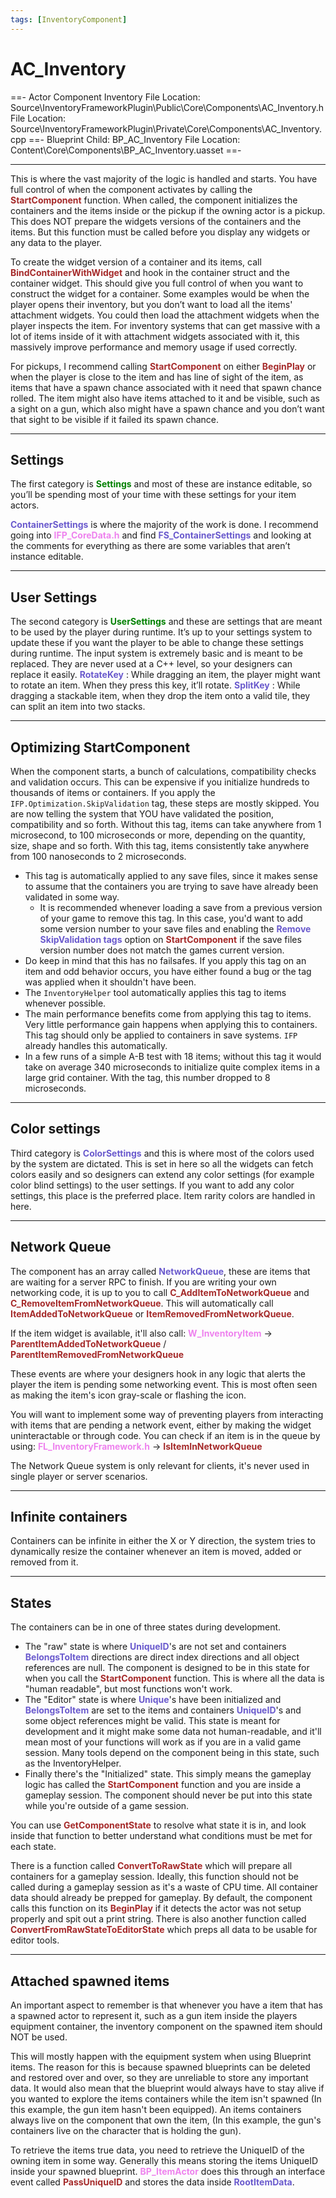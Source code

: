 ```yaml
---
tags: [InventoryComponent]
---
```

# AC_Inventory
==- Actor Component Inventory
File Location: Source\InventoryFrameworkPlugin\Public\Core\Components\AC_Inventory.h
File Location: Source\InventoryFrameworkPlugin\Private\Core\Components\AC_Inventory.cpp
==- Blueprint Child: BP_AC_Inventory
File Location: Content\Core\Components\BP_AC_Inventory.uasset
==-

---

This is where the vast majority of the logic is handled and starts. You have full control of when the component activates by calling the <span style="color:brown">**StartComponent**</span> function. When called, the component initializes the containers and the items inside or the pickup if the owning actor is a pickup. This does NOT prepare the widgets versions of the containers and the items. But this function must be called before you display any widgets or any data to the player.

To create the widget version of a container and its items, call <span style="color:brown">**BindContainerWithWidget**</span> and hook in the container struct and the container widget. This should give you full control of when you want to construct the widget for a container.
Some examples would be when the player opens their inventory, but you don’t want to load all the items' attachment widgets. You could then load the attachment widgets when the player inspects the item. For inventory systems that can get massive with a lot of items inside of it with attachment widgets associated with it, this massively improve performance and memory usage if used correctly.

For pickups, I recommend calling <span style="color:brown">**StartComponent**</span> on either <span style="color:brown">**BeginPlay**</span> or when the player is close to the item and has line of sight of the item, as items that have a spawn chance associated with it need that spawn chance rolled.
The item might also have items attached to it and be visible, such as a sight on a gun, which also might have a spawn chance and you don’t want that sight to be visible if it failed its spawn chance.

---
## Settings
The first category is <span style="color:green">**Settings**</span> and most of these are instance editable, so you’ll be spending most of your time with these settings for your item actors.

<span style="color:slateblue">**ContainerSettings**</span> is where the majority of the work is done. I recommend going into <span style="color:violet">**IFP_CoreData.h**</span> and find <span style="color:slateblue">**FS_ContainerSettings**</span>  and looking at the comments for everything as there are some variables that aren’t instance editable.

---
## User Settings
The second category is <span style="color:green">**UserSettings**</span> and these are settings that are meant to be used by the player during runtime. It’s up to your settings system to update these if you want the player to be able to change these settings during runtime.
The input system is extremely basic and is meant to be replaced. They are never used at a C++ level, so your designers can replace it easily.
<span style="color:slateblue">**RotateKey**</span> : While dragging an item, the player might want to rotate an item. When they press this key, it’ll rotate.
<span style="color:slateblue">**SplitKey**</span> : While dragging a stackable item, when they drop the item onto a valid tile, they can split an item into two stacks.

---
## Optimizing StartComponent
When the component starts, a bunch of calculations, compatibility checks and validation occurs. This can be expensive if you initialize hundreds to thousands of items or containers.
If you apply the `IFP.Optimization.SkipValidation` tag, these steps are mostly skipped. You are now telling the system that YOU have validated the position, compatibility and so forth. Without this tag, items can take anywhere from 1 microsecond, to 100 microseconds or more, depending on the quantity, size, shape and so forth. With this tag, items consistently take anywhere from 100 nanoseconds to 2 microseconds.
- This tag is automatically applied to any save files, since it makes sense to assume that the containers you are trying to save have already been validated in some way.
    - It is recommended whenever loading a save from a previous version of your game to remove this tag. In this case, you'd want to add some version number to your save files and enabling the <span style="color:Slateblue">**Remove SkipValidation tags**</span> option on <span style="color:brown">**StartComponent**</span> if the save files version number does not match the games current version.
- Do keep in mind that this has no failsafes. If you apply this tag on an item and odd behavior occurs, you have either found a bug or the tag was applied when it shouldn't have been.
- The `InventoryHelper` tool automatically applies this tag to items whenever possible.
- The main performance benefits come from applying this tag to items. Very little performance gain happens when applying this to containers. This tag should only be applied to containers in save systems. `IFP` already handles this automatically.
- In a few runs of a simple A-B test with 18 items; without this tag it would take on average 340 microseconds to initialize quite complex items in a large grid container. With the tag, this number dropped to 8 microseconds.

---
## Color settings
Third category is <span style="color:Slateblue">**ColorSettings**</span>  and this is where most of the colors used by the system are dictated. This is set in here so all the widgets can fetch colors easily and so designers can extend any color settings (for example color blind settings) to the user settings. If you want to add any color settings, this place is the preferred place. Item rarity colors are handled in here.

---
## Network Queue
The component has an array called <span style="color:Slateblue">**NetworkQueue**</span>, these are items that are waiting for a server RPC to finish. If you are writing your own networking code, it is up to you to call <span style="color:brown">**C_AddItemToNetworkQueue**</span> and <span style="color:brown">**C_RemoveItemFromNetworkQueue**</span>. This will automatically call <span style="color:brown">**ItemAddedToNetworkQueue**</span> or <span style="color:brown">**ItemRemovedFromNetworkQueue**</span>.

If the item widget is available, it'll also call: 
<span style="color:violet">**W_InventoryItem**</span> -> <span style="color:brown">**ParentItemAddedToNetworkQueue**</span> / <span style="color:brown">**ParentItemRemovedFromNetworkQueue**</span>

These events are where your designers hook in any logic that alerts the player the item is pending some networking event. This is most often seen as making the item's icon gray-scale or flashing the icon.

You will want to implement some way of preventing players from interacting with items that are pending a network event, either by making the widget uninteractable or through code. You can check if an item is in the queue by using:
<span style="color:violet">**FL_InventoryFramework.h**</span> -> <span style="color:brown">**IsItemInNetworkQueue**</span>

The Network Queue system is only relevant for clients, it's never used in single player or server scenarios.

---
## Infinite containers
Containers can be infinite in either the X or Y direction, the system tries to dynamically resize the container whenever an item is moved, added or removed from it.

---
## States
The containers can be in one of three states during development.
- The "raw" state is where <span style="color:slateblue">**UniqueID**</span>'s are not set and containers <span style="color:slateblue">**BelongsToItem**</span> directions are direct index directions and all object references are null. The  component is designed to be in this state for when you call the <span style="color:brown">**StartComponent**</span> function. This is where all the data is "human readable", but most functions won't work.
- The "Editor" state is where <span style="color:slateblue">**Unique**</span>'s have been initialized and <span style="color:slateblue">**BelongsToItem**</span> are set to the items and containers <span style="color:slateblue">**UniqueID**</span>'s and some object references might be valid. This state is meant for development and it might make some data not human-readable, and it'll mean most of your functions will work as if you are in a valid game session. Many tools depend on the component being in this state, such as the  InventoryHelper.
- Finally there's the "Initialized" state. This simply means the gameplay logic has called the <span style="color:brown">**StartComponent**</span> function and you are inside a gameplay session. The component should never be put into this state while you're outside of a game session.

You can use <span style="color:brown">**GetComponentState**</span> to resolve what state it is in, and look inside that function to better understand what conditions must be met for each state.

There is a function called <span style="color:brown">**ConvertToRawState**</span> which will prepare all containers for a gameplay session. Ideally, this function should not be called during a gameplay session as it's a waste of CPU time. All container data should already be prepped for gameplay. By default, the component calls this function on its <span style="color:brown">**BeginPlay**</span> if it detects the actor was not setup properly and spit out a print string.
There is also another function called <span style="color:brown">**ConvertFromRawStateToEditorState**</span> which preps all data to be usable for editor tools.

---
## Attached spawned items
An important aspect to remember is that whenever you have a item that has a spawned actor to represent it, such as a gun item inside the players equipment container, the inventory component on the spawned item should NOT be used.

This will mostly happen with the equipment system when using Blueprint items. The reason for this is because spawned blueprints can be deleted and restored over and over, so they are unreliable to store any important data. It would also mean that the blueprint would always have to stay alive if you wanted to explore the items containers while the item isn't spawned (In this example, the gun item hasn't been equipped). An items containers always live on the component that own the item, (In this example, the gun's containers live on the character that is holding the gun).

To retrieve the items true data, you need to retrieve the UniqueID of the owning item in some way. Generally this means storing the items UniqueID inside your spawned blueprint. <span style="color:violet">**BP_ItemActor**</span> does this through an interface event called <span style="color:brown">**PassUniqueID**</span> and stores the data inside <span style="color:slateblue">**RootItemData**</span>.